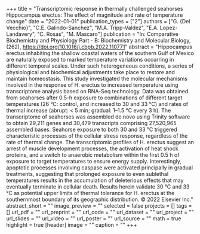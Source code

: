 +++
title = "Transcriptomic response in thermally challenged seahorses Hippocampus erectus: The effect of magnitude and rate of temperature change"
date = "2022-01-01"
publication_types = ["2"]
authors = ["G. {Del Vecchio}", "C.E. Galindo-Sanchez", "M.A. Tripp-Valdez", "E.A. Lopez-Landavery", "C. Rosas", "M. Mascaro"]
publication = "In: Comparative Biochemistry and Physiology Part - B: Biochemistry and Molecular Biology, (262), https://doi.org/10.1016/j.cbpb.2022.110771"
abstract = "Hippocampus erectus inhabiting the shallow coastal waters of the southern Gulf of Mexico are naturally exposed to marked temperature variations occurring in different temporal scales. Under such heterogeneous conditions, a series of physiological and biochemical adjustments take place to restore and maintain homeostasis. This study investigated the molecular mechanisms involved in the response of H. erectus to increased temperature using transcriptome analysis based on RNA-Seq technology. Data was obtained from seahorses after 0.5-h exposure to combinations of different target temperatures (26 °C: control, and increased to 30 and 33 °C) and rates of thermal increase (abrupt: < 5 min; gradual: 1–1.5 °C every 3 h). The transcriptome of seahorses was assembled de novo using Trinity software to obtain 29,211 genes and 30,479 transcripts comprising 27,520,965 assembled bases. Seahorse exposure to both 30 and 33 °C triggered characteristic processes of the cellular stress response, regardless of the rate of thermal change. The transcriptomic profiles of H. erectus suggest an arrest of muscle development processes, the activation of heat shock proteins, and a switch to anaerobic metabolism within the first 0.5 h of exposure to target temperatures to ensure energy supply. Interestingly, apoptotic processes involving caspase were activated principally in gradual treatments, suggesting that prolonged exposure to even sublethal temperatures results in the accumulation of deleterious effects that may eventually terminate in cellular death. Results herein validate 30 °C and 33 °C as potential upper limits of thermal tolerance for H. erectus at the southernmost boundary of its geographic distribution. © 2022 Elsevier Inc."
abstract_short = ""
image_preview = ""
selected = false
projects = []
tags = []
url_pdf = ""
url_preprint = ""
url_code = ""
url_dataset = ""
url_project = ""
url_slides = ""
url_video = ""
url_poster = ""
url_source = ""
math = true
highlight = true
[header]
image = ""
caption = ""
+++
